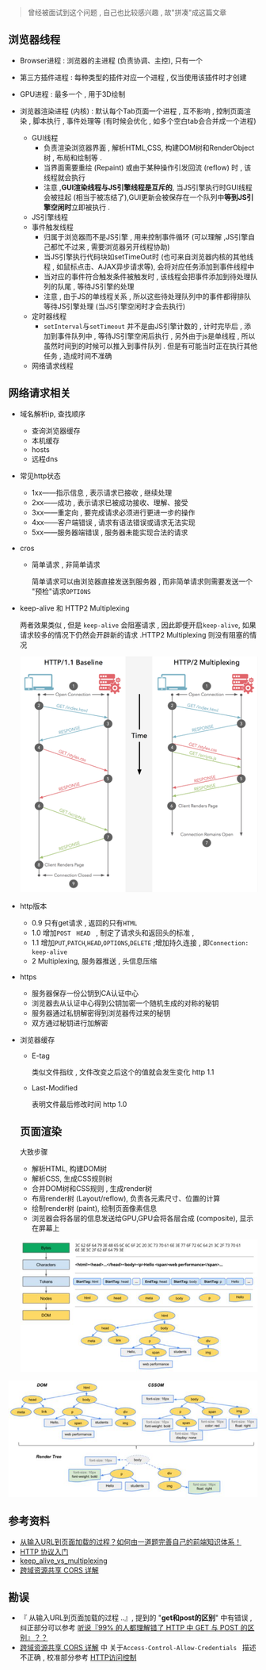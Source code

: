 > 曾经被面试到这个问题 , 自己也比较感兴趣 , 故"拼凑"成这篇文章

## 浏览器线程

- Browser进程 : 浏览器的主进程 (负责协调、主控), 只有一个

- 第三方插件进程 : 每种类型的插件对应一个进程 , 仅当使用该插件时才创建

- GPU进程 : 最多一个 , 用于3D绘制

- 浏览器渲染进程 (内核) : 默认每个Tab页面一个进程 , 互不影响 , 控制页面渲染 , 脚本执行 , 事件处理等 (有时候会优化 , 如多个空白tab会合并成一个进程)

  - GUI线程
    - 负责渲染浏览器界面 , 解析HTML,CSS, 构建DOM树和RenderObject树 , 布局和绘制等 .
    - 当界面需要重绘 (Repaint) 或由于某种操作引发回流 (reflow) 时 , 该线程就会执行
    - 注意 ,**GUI渲染线程与JS引擎线程是互斥的**, 当JS引擎执行时GUI线程会被挂起 (相当于被冻结了),GUI更新会被保存在一个队列中**等到JS引擎空闲时**立即被执行 .
  - JS引擎线程
  - 事件触发线程
    - 归属于浏览器而不是JS引擎 , 用来控制事件循环 (可以理解 ,JS引擎自己都忙不过来 , 需要浏览器另开线程协助)
    - 当JS引擎执行代码块如setTimeOut时 (也可来自浏览器内核的其他线程 , 如鼠标点击、AJAX异步请求等), 会将对应任务添加到事件线程中
    - 当对应的事件符合触发条件被触发时 , 该线程会把事件添加到待处理队列的队尾 , 等待JS引擎的处理
    - 注意 , 由于JS的单线程关系 , 所以这些待处理队列中的事件都得排队等待JS引擎处理 (当JS引擎空闲时才会去执行)
  - 定时器线程
    - `setInterval`与`setTimeout`  并不是由JS引擎计数的 , 计时完毕后 , 添加到事件队列中 , 等待JS引擎空闲后执行 , 另外由于js是单线程 , 所以虽然时间到的时候可以推入到事件队列 . 但是有可能当时正在执行其他任务 , 造成时间不准确
  - 网络请求线程

## 网络请求相关

* 域名解析ip, 查找顺序

  * 查询浏览器缓存
  * 本机缓存
  * hosts
  * 远程dns

* 常见http状态
  * 1xx——指示信息 , 表示请求已接收 , 继续处理
  * 2xx——成功 , 表示请求已被成功接收、理解、接受
  * 3xx——重定向 , 要完成请求必须进行更进一步的操作
  * 4xx——客户端错误 , 请求有语法错误或请求无法实现
  * 5xx——服务器端错误 , 服务器未能实现合法的请求

* cros

  * 简单请求 , 非简单请求

    简单请求可以由浏览器直接发送到服务器 , 而非简单请求则需要发送一个 "预检"请求`OPTIONS` 

* keep-alive 和 HTTP2 Multiplexing

  两者效果类似 , 但是 `keep-alive` 会阻塞请求 , 因此即便开启`keep-alive`, 如果请求较多的情况下仍然会开辟新的请求 .HTTP2 Multiplexing 则没有阻塞的情况

  ![对比](../pic/keep_alive_vs_multiplexing.png)

* http版本

  * 0.9 只有get请求 , 返回的只有`HTML `
  * 1.0 增加`POST ` `HEAD ` , 制定了请求头和返回头的标准 ,
  * 1.1 增加`PUT`,`PATCH`,`HEAD`,`OPTIONS`,`DELETE` ;增加持久连接 , 即`Connection: keep-alive `
  * 2     Multiplexing, 服务器推送 , 头信息压缩

* https

  * 服务器保存一份公钥到CA认证中心
  * 浏览器去从认证中心得到公钥加密一个随机生成的对称的秘钥
  * 服务器通过私钥解密得到浏览器传过来的秘钥
  * 双方通过秘钥进行加解密

* 浏览器缓存

  * E-tag 

    类似文件指纹 , 文件改变之后这个的值就会发生变化 http 1.1

  * Last-Modified 

    表明文件最后修改时间 http 1.0

  ## 页面渲染

  大致步骤

  * 解析HTML, 构建DOM树
  * 解析CSS, 生成CSS规则树
  * 合并DOM树和CSS规则 , 生成render树
  * 布局render树 (Layout/reflow), 负责各元素尺寸、位置的计算
  * 绘制render树 (paint), 绘制页面像素信息
  * 浏览器会将各层的信息发送给GPU,GPU会将各层合成 (composite), 显示在屏幕上

  ![对比](../pic/dom-parse.jpg)

![对比](../pic/paint-html.jpg)

## 参考资料

* [从输入URL到页面加载的过程？如何由一道题完善自己的前端知识体系！](https://zhuanlan.zhihu.com/p/34453198)
* [HTTP 协议入门](http://www.ruanyifeng.com/blog/2016/08/http.html)
* [keep_alive_vs_multiplexing](https://cascadingmedia.com/insites/2015/03/http-2.html)
* [跨域资源共享 CORS 详解](http://www.ruanyifeng.com/blog/2016/04/cors.html)

## 勘误

* 『 从输入URL到页面加载的过程 ..』, 提到的 "**get和post的区别**" 中有错误 , 纠正部分可以参考 [听说『99% 的人都理解错了 HTTP 中 GET 与 POST 的区别』？？](https://zhuanlan.zhihu.com/p/25028045)
* [跨域资源共享 CORS 详解](http://www.ruanyifeng.com/blog/2016/04/cors.html) 中 关于`Access-Control-Allow-Credentials ` 描述不正确 , 校准部分参考 [HTTP访问控制](https://developer.mozilla.org/zh-CN/docs/Web/HTTP/Access_control_CORS)
